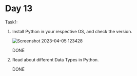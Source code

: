 # Day 13

Task1:
1. Install Python in your respective OS, and check the version.
   
   ![Screenshot 2023-04-05 123428](https://user-images.githubusercontent.com/77112379/230006545-1df11f88-264a-438e-afd5-1d064469a84f.jpg)
   
   DONE

2. Read about different Data Types in Python.
   
   DONE
